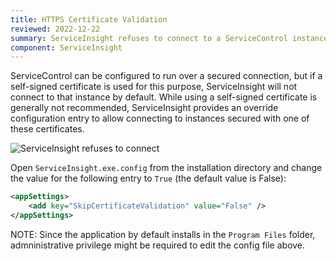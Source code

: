 ```yaml
---
title: HTTPS Certificate Validation
reviewed: 2022-12-22
summary: ServiceInsight refuses to connect to a ServiceControl instance running over HTTPS with a self-signed certificate.
component: ServiceInsight
---
```


ServiceControl can be configured to run over a secured connection, but if a self-signed certificate is used for this purpose, ServiceInsight will not connect to that instance by default. While using a self-signed certificate is generally not recommended, ServiceInsight provides an override configuration entry to allow connecting to instances secured with one of these certificates. 

![ServiceInsight refuses to connect](./images/ssl-validation.png)

Open `ServiceInsight.exe.config` from the installation directory and change the value for the following entry to `True` (the default value is False):

```XML
<appSettings>
    <add key="SkipCertificateValidation" value="False" />
</appSettings>
``` 

NOTE: Since the application by default installs in the `Program Files` folder, admninistrative privilege might be required to edit the config file above. 
